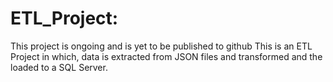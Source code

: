 # ETL_Project: 
This project is ongoing and is yet to be published to github
This is an ETL Project in which, data is extracted from JSON files and transformed and the loaded to a SQL Server.
